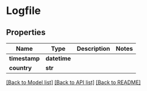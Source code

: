 # Logfile

## Properties
Name | Type | Description | Notes
------------ | ------------- | ------------- | -------------
**timestamp** | **datetime** |  | 
**country** | **str** |  | 

[[Back to Model list]](../README.md#documentation-for-models) [[Back to API list]](../README.md#documentation-for-api-endpoints) [[Back to README]](../README.md)

